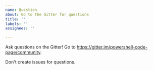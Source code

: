 ```yaml
---
name: Question
about: Go to the Gitter for questions
title: ''
labels: ''
assignees: ''

---
```


Ask questions on the Gitter! Go to https://gitter.im/powershell-code-page/community.

Don't create issues for questions.
